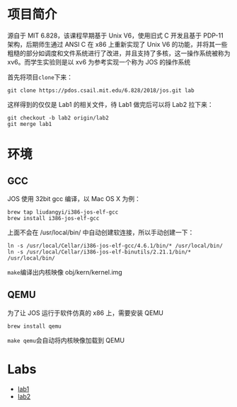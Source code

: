 # 项目简介
源自于 MIT 6.828，该课程早期基于 Unix V6，使用旧式 C 开发且基于 PDP-11 架构，后期师生通过 ANSI C 在 x86 上重新实现了 Unix V6 的功能，并将其一些粗糙的部分如调度和文件系统进行了改进，并且支持了多核，这一操作系统被称为 xv6。而学生实验则是以 xv6 为参考实现一个称为 JOS 的操作系统

首先将项目`clone`下来：
```shell
git clone https://pdos.csail.mit.edu/6.828/2018/jos.git lab
```
这样得到的仅仅是 Lab1 的相关文件，待 Lab1 做完后可以将 Lab2 拉下来：
```shell
git checkout -b lab2 origin/lab2
git merge lab1
```

# 环境

## GCC
JOS 使用 32bit gcc 编译，以 Mac OS X 为例：
```shell
brew tap liudangyi/i386-jos-elf-gcc
brew install i386-jos-elf-gcc
```
上面不会在 /usr/local/bin/ 中自动创建软连接，所以手动创建一下：
```shell
ln -s /usr/local/Cellar/i386-jos-elf-gcc/4.6.1/bin/* /usr/local/bin/
ln -s /usr/local/Cellar/i386-jos-elf-binutils/2.21.1/bin/* /usr/local/bin/
```
`make`编译出内核映像 obj/kern/kernel.img

## QEMU
为了让 JOS 运行于软件仿真的 x86 上，需要安装 QEMU
```shell
brew install qemu
```
`make qemu`会自动将内核映像加载到 QEMU

# Labs
* [lab1](lab1.md)
* [lab2](lab2.md)
